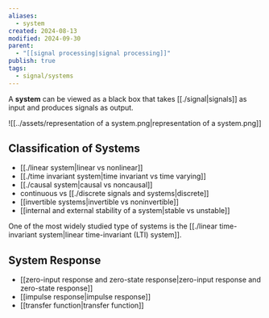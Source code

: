 ```yaml
---
aliases:
  - system
created: 2024-08-13
modified: 2024-09-30
parent:
  - "[[signal processing|signal processing]]"
publish: true
tags:
  - signal/systems
---
```

A **system** can be viewed as a black box that takes [[./signal|signals]] as input and produces signals as output.

![[../assets/representation of a system.png|representation of a system.png]]

## Classification of Systems
- [[./linear system|linear vs nonlinear]]
- [[./time invariant system|time invariant vs time varying]]
- [[./causal system|causal vs noncausal]]
- continuous vs [[./discrete signals and systems|discrete]]
- [[invertible systems|invertible vs noninvertible]]
- [[internal and external stability of a system|stable vs unstable]]

One of the most widely studied type of systems is the [[./linear time-invariant system|linear time-invariant (LTI) system]].

## System Response
- [[zero-input response and zero-state response|zero-input response and zero-state response]]
- [[impulse response|impulse response]]
- [[transfer function|transfer function]]